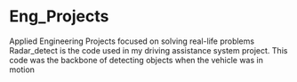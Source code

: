 # Eng_Projects
Applied Engineering Projects focused on solving real-life problems 
Radar_detect is the code used in my driving assistance system project. This code was the backbone of detecting objects when the vehicle was in motion
